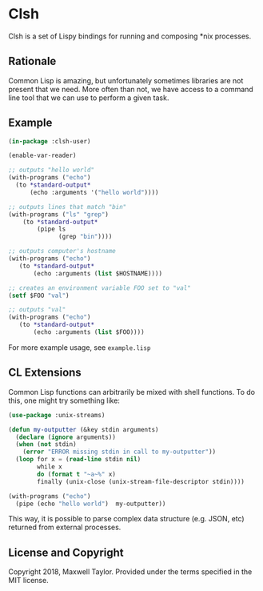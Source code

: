 # Clsh

Clsh is a set of Lispy bindings for running and composing *nix processes.

## Rationale

Common Lisp is amazing, but unfortunately sometimes libraries are not present that we need. More often than not, we have access to a command line tool that we can use to perform a given task.

## Example
```lisp
(in-package :clsh-user)

(enable-var-reader)

;; outputs "hello world"
(with-programs ("echo")
  (to *standard-output*
      (echo :arguments '("hello world"))))

;; outputs lines that match "bin"
(with-programs ("ls" "grep")
    (to *standard-output*
        (pipe ls
              (grep "bin"))))

;; outputs computer's hostname
(with-programs ("echo")
   (to *standard-output*
       (echo :arguments (list $HOSTNAME))))

;; creates an environment variable FOO set to "val"
(setf $FOO "val")

;; outputs "val"
(with-programs ("echo")
   (to *standard-output*
       (echo :arguments (list $FOO))))
```

For more example usage, see `example.lisp`

## CL Extensions
Common Lisp functions can arbitrarily be mixed with shell functions.
To do this, one might try something like:
```lisp
(use-package :unix-streams)

(defun my-outputter (&key stdin arguments)
  (declare (ignore arguments))
  (when (not stdin)
    (error "ERROR missing stdin in call to my-outputter"))
  (loop for x = (read-line stdin nil)
        while x
        do (format t "~a~%" x)
        finally (unix-close (unix-stream-file-descriptor stdin))))

(with-programs ("echo")
  (pipe (echo "hello world")  my-outputter))
```

This way, it is possible to parse complex data structure (e.g. JSON, etc) returned from external processes.

## License and Copyright
Copyright 2018, Maxwell Taylor. Provided under the terms specified in the MIT license.
